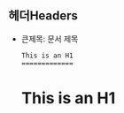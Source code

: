 ## 헤더Headers
* 큰제목: 문서 제목
    ```
    This is an H1
    =============
    ```
    This is an H1
    =============
